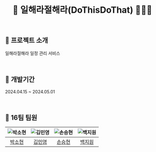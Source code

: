 # <div align="center"> 📑 일해라절해라(DoThisDoThat) 🙇🏻‍♀️ </div>

</br>

## 🤍 프로젝트 소개
일해라절해라 일정 관리 서비스

</br>

## 🤍 개발기간
2024.04.15 ~ 2024.05.01

</br>

## 🤍 16팀 팀원

| <img src="https://avatars.githubusercontent.com/u/63449836?v=4" title="박소현"> | <img src="https://avatars.githubusercontent.com/u/155047307?v=4" title="김민영"> | <img src="https://avatars.githubusercontent.com/u/67824465?v=4" title="손승현"> | <img src="https://avatars.githubusercontent.com/u/88234067?v=4" title="백지원"> |
| :--------: | :-------: | :--------: | :--------: |
|[박소현](https://github.com/thgus5335)|[김민영](https://github.com/minyoung0503)|[손승현](https://github.com/linason-esc)|[백지원](https://github.com/seolsis)|

</br>
